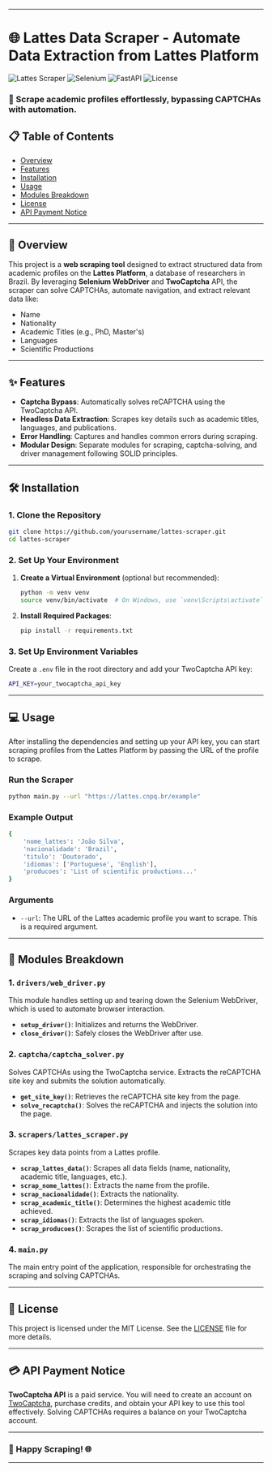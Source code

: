 
---

# 🌐 Lattes Data Scraper - Automate Data Extraction from Lattes Platform

![Lattes Scraper](https://img.shields.io/badge/Python-3.x-blue.svg)
![Selenium](https://img.shields.io/badge/Selenium-4.x-green.svg)
![FastAPI](https://img.shields.io/badge/twoCaptcha-1.x-yellow.svg)
![License](https://img.shields.io/github/license/mashape/apistatus.svg)

### 🚀 Scrape academic profiles effortlessly, bypassing CAPTCHAs with automation.

## 📋 Table of Contents

- [Overview](#-overview)
- [Features](#-features)
- [Installation](#-installation)
- [Usage](#-usage)
- [Modules Breakdown](#-modules-breakdown)
- [License](#-license)
- [API Payment Notice](#-api-payment-notice)

---

## 🌟 Overview

This project is a **web scraping tool** designed to extract structured data from academic profiles on the **Lattes Platform**, a database of researchers in Brazil. By leveraging **Selenium WebDriver** and **TwoCaptcha** API, the scraper can solve CAPTCHAs, automate navigation, and extract relevant data like:

- Name
- Nationality
- Academic Titles (e.g., PhD, Master's)
- Languages
- Scientific Productions

---

## ✨ Features

- **Captcha Bypass**: Automatically solves reCAPTCHA using the TwoCaptcha API.
- **Headless Data Extraction**: Scrapes key details such as academic titles, languages, and publications.
- **Error Handling**: Captures and handles common errors during scraping.
- **Modular Design**: Separate modules for scraping, captcha-solving, and driver management following SOLID principles.

---

## 🛠️ Installation

### 1. Clone the Repository

```bash
git clone https://github.com/yourusername/lattes-scraper.git
cd lattes-scraper
```

### 2. Set Up Your Environment

1. **Create a Virtual Environment** (optional but recommended):

    ```bash
    python -m venv venv
    source venv/bin/activate  # On Windows, use `venv\Scripts\activate`
    ```

2. **Install Required Packages**:

    ```bash
    pip install -r requirements.txt
    ```

### 3. Set Up Environment Variables

Create a `.env` file in the root directory and add your TwoCaptcha API key:

```bash
API_KEY=your_twocaptcha_api_key
```

---

## 💻 Usage

After installing the dependencies and setting up your API key, you can start scraping profiles from the Lattes Platform by passing the URL of the profile to scrape.

### Run the Scraper

```bash
python main.py --url "https://lattes.cnpq.br/example"
```

### Example Output

```bash
{
    'nome_lattes': 'João Silva',
    'nacionalidade': 'Brazil',
    'titulo': 'Doutorado',
    'idiomas': ['Portuguese', 'English'],
    'producoes': 'List of scientific productions...'
}
```

### Arguments

- `--url`: The URL of the Lattes academic profile you want to scrape. This is a required argument.

---

## 🧩 Modules Breakdown

### 1. **`drivers/web_driver.py`**
This module handles setting up and tearing down the Selenium WebDriver, which is used to automate browser interaction.

- **`setup_driver()`**: Initializes and returns the WebDriver.
- **`close_driver()`**: Safely closes the WebDriver after use.

### 2. **`captcha/captcha_solver.py`**
Solves CAPTCHAs using the TwoCaptcha service. Extracts the reCAPTCHA site key and submits the solution automatically.

- **`get_site_key()`**: Retrieves the reCAPTCHA site key from the page.
- **`solve_recaptcha()`**: Solves the reCAPTCHA and injects the solution into the page.

### 3. **`scrapers/lattes_scraper.py`**
Scrapes key data points from a Lattes profile.

- **`scrap_lattes_data()`**: Scrapes all data fields (name, nationality, academic title, languages, etc.).
- **`scrap_nome_lattes()`**: Extracts the name from the profile.
- **`scrap_nacionalidade()`**: Extracts the nationality.
- **`scrap_academic_title()`**: Determines the highest academic title achieved.
- **`scrap_idiomas()`**: Extracts the list of languages spoken.
- **`scrap_producoes()`**: Scrapes the list of scientific productions.

### 4. **`main.py`**
The main entry point of the application, responsible for orchestrating the scraping and solving CAPTCHAs.

---

## 📜 License

This project is licensed under the MIT License. See the [LICENSE](LICENSE) file for more details.

---

## 💳 API Payment Notice

**TwoCaptcha API** is a paid service. You will need to create an account on [TwoCaptcha](https://2captcha.com/), purchase credits, and obtain your API key to use this tool effectively. Solving CAPTCHAs requires a balance on your TwoCaptcha account.

---

### 🚀 Happy Scraping! 🌐

---